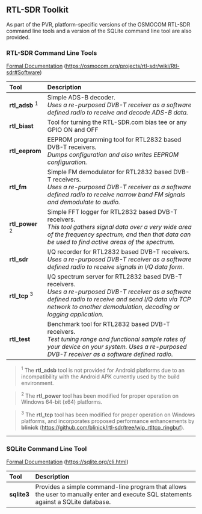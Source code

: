 ## RTL-SDR Toolkit
As part of the PVR, platform-specific versions of the OSMOCOM RTL-SDR command line tools and a version of the SQLite command line tool are also provided.

### RTL-SDR Command Line Tools

[Formal Documentation](https://osmocom.org/projects/rtl-sdr/wiki/Rtl-sdr#Software) (https://osmocom.org/projects/rtl-sdr/wiki/Rtl-sdr#Software)

| Tool | Description |
| :-- | :-- |
| __rtl_adsb__ <sup>1</sup>| Simple ADS-B decoder.<br>_Uses a re-purposed DVB-T receiver as a software defined radio to receive and decode ADS-B data._ |
| __rtl_biast__ | Tool for turning the RTL-SDR.com bias tee or any GPIO ON and OFF|
| __rtl_eeprom__ | EEPROM programming tool for RTL2832 based DVB-T receivers.<br>_Dumps configuration and also writes EEPROM configuration._ |
| __rtl_fm__ | Simple FM demodulator for RTL2832 based DVB-T receivers.<br>_Uses a re-purposed DVB-T receiver as a software defined radio to receive narrow band FM signals and demodulate to audio._ |
| __rtl_power__ <sup>2</sup>| Simple FFT logger for RTL2832 based DVB-T receivers.<br>_This tool gathers signal data over a very wide area of the frequency spectrum, and then that data can be used to find active areas of the spectrum._ |
| __rtl_sdr__ | I/Q recorder for RTL2832 based DVB-T receivers.<br>_Uses a re-purposed DVB-T receiver as a software defined radio to receive signals in I/Q data form._ |
| __rtl_tcp__ <sup>3    </sup>| I/Q spectrum server for RTL2832 based DVB-T receivers.<br>_Uses a re-purposed DVB-T receiver as a software defined radio to receive and send I/Q data via TCP network to another demodulation, decoding or logging application._ |
| __rtl_test__ | Benchmark tool for RTL2832 based DVB-T receivers.<br>_Test tuning range and functional sample rates of your device on your system. Uses a re-purposed DVB-T receiver as a software defined radio._ |

> <sup>1</sup> The __rtl_adsb__ tool is not provided for Android platforms due to an incompatibility with the Android APK currently used by the build environment.   

> <sup>2</sup> The __rtl_power__ tool has been modified for proper operation on Windows 64-bit (x64) platforms.   

> <sup>3</sup> The __rtl_tcp__ tool has been modified for proper operation on Windows platforms, and incorporates proposed performance enhancements by __blinick__ (https://github.com/blinick/rtl-sdr/tree/wip_rtltcp_ringbuf).   
***
### SQLite Command Line Tool

[Formal Documentation](https://sqlite.org/cli.html) (https://sqlite.org/cli.html)

| Tool | Description |
| :-- | :-- |
| __sqlite3__ | Provides a simple command-line program that allows the user to manually enter and execute SQL statements against a SQLite database. |


